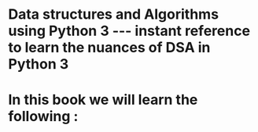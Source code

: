# Data structures and Algorithms using Python 3 --- instant reference to learn the nuances of DSA in Python 3

# In this book we will learn the following :


